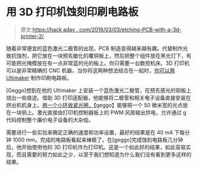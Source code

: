 # 用 3D 打印机蚀刻印刷电路板

> 原文:[https://hack aday . com/2016/03/03/etching-PCB-with-a-3d-printer-2/](https://hackaday.com/2016/03/03/etching-pcbs-with-a-3d-printer-2/)

随着非常便宜的蓝色激光二极管的出现，PCB 制造变得越来越有趣。代替制作光致抗蚀剂，把它放在一块预先敏化的覆铜板上，然后把整个组件放在黑光灯下，有可能把光掩模放在有一点非常蓝的光的板上。你只需要一台数控机床。3D 打印机可以是非常精确的 CNC 机器，当你将这两种想法结合在一起时，[你可以用 Ultimaker](http://www.g3gg0.de/wordpress/uncategorized/um2-laser-addon/) 制作印刷电路板。

[Geggo]想到在他的 Ultimaker 上安装一个蓝色激光二极管，在预先感光的铜板上烧出一些痕迹。借助 3D 打印适配器，他能够将二极管和相关电子设备直接安装在挤出机机身上。[用一个小环收紧光圈，](http://www.g3gg0.de/wordpress/uncategorized/um2-laser-addon-part-2/)【geggo】能够把一个 50 微米宽的光点放在一块铜上。激光直接由打印机控制器板上的 PWM 风扇输出供电，允许通过 g 代码控制整个廉价电子设备的大杂烩。

需要进行一些实验来确定正确的速度和功率设置，最好的结果是在 40 mA 下每分钟 1000 mm。完成的电路板看起来棒极了，在[geggo]完成蚀刻电路板几分钟后，他开始使用他的 3D 打印机作为打印机。这是一个如此好的结果，如此容易实现，而且需要的努力如此之少，以至于我们想知道为什么我们没有看到更多这样的结果。